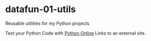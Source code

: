 # datafun-01-utils
Reusable utilities for my Python projects

Test your Python Code with [Python Online](https://www.online-python.com)
Links to an external site.
